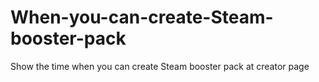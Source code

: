 # When-you-can-create-Steam-booster-pack
Show the time when you can create Steam booster pack at creator page
